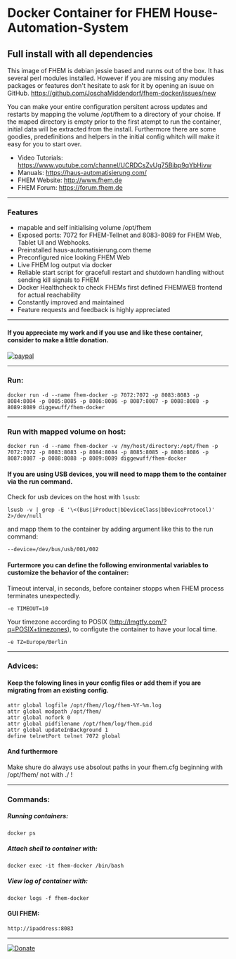 # Docker Container for FHEM House-Automation-System
## Full install with all dependencies
This image of FHEM is debian jessie based and runns out of the box. It has several perl modules installed. However if you are missing any modules packages or features don't hesitate to ask for it by opening an isuue on GitHub. 
https://github.com/JoschaMiddendorf/fhem-docker/issues/new

You can make your entire configuration persitent across updates and restarts by mapping the volume /opt/fhem to a directory of your choise. 
If the maped directory is empty prior to the first atempt to run the container, initial data will be extracted from the install.
Furthermore there are some goodies, predefinitions and helpers in the initial config whitch will make it easy for you to start over.

* Video Tutorials: https://www.youtube.com/channel/UCRDCsZvUg75Bibp9qYbHivw
* Manuals: https://haus-automatisierung.com/
* FHEM Website: http://www.fhem.de
* FHEM Forum: https://forum.fhem.de
___
### Features
* mapable and self initialising volume /opt/fhem
* Exposed ports: 7072 for FHEM-Tellnet and 8083-8089 for FHEM Web, Tablet UI and Webhooks.
* Preinstalled haus-automatisierung.com theme
* Preconfigured nice looking FHEM Web
* Live FHEM log output via docker
* Reliable start script for gracefull restart and shutdown handling without sending kill signals to FHEM
* Docker Healthcheck to check FHEMs first defined FHEMWEB frontend for actual reachability
* Constantly improved and maintained 
* Feature requests and feedback is highly appreciated
___
#### If you appreciate my work and if you use and like these container, consider to make a little donation.

[![paypal](https://www.paypalobjects.com/en_US/i/btn/btn_donateCC_LG.gif)](https://www.paypal.com/cgi-bin/webscr?cmd=_s-xclick&hosted_button_id=L98P3QMZFDHCN)
___
### Run:
    docker run -d --name fhem-docker -p 7072:7072 -p 8083:8083 -p 8084:8084 -p 8085:8085 -p 8086:8086 -p 8087:8087 -p 8088:8088 -p 8089:8089 diggewuff/fhem-docker
___
### Run with mapped volume on host:

    docker run -d --name fhem-docker -v /my/host/directory:/opt/fhem -p 7072:7072 -p 8083:8083 -p 8084:8084 -p 8085:8085 -p 8086:8086 -p 8087:8087 -p 8088:8088 -p 8089:8089 diggewuff/fhem-docker

#### If you are using USB devices, you will need to mapp them to the container via the run command. 

Check for usb devices on the host with  `lsusb`:

    lsusb -v | grep -E '\<(Bus|iProduct|bDeviceClass|bDeviceProtocol)' 2>/dev/null

and mapp them to the container by adding argument like this to the run command:
    
    --device=/dev/bus/usb/001/002

#### Furtermore you can define the following environmental variables to customize the behavior of the container:

Timeout interval, in seconds, before container stopps when FHEM process terminates unexpectedly.

    -e TIMEOUT=10
Your timezone according to POSIX (http://lmgtfy.com/?q=POSIX+timezones), to configute the container to have your local time.

    -e TZ=Europe/Berlin
___
### Advices:
#### Keep the folowing lines in your config files or add them if you are migrating from an existing config.

    attr global logfile /opt/fhem//log/fhem-%Y-%m.log
    attr global modpath /opt/fhem/
    attr global nofork 0
    attr global pidfilename /opt/fhem/log/fhem.pid
    attr global updateInBackground 1
    define telnetPort telnet 7072 global
#### And furthermore    
Make shure do always use absolout paths in your fhem.cfg beginning with /opt/fhem/ not with ./ !
___
### Commands:
##### Running containers:
    docker ps
##### Attach shell to container with:
    docker exec -it fhem-docker /bin/bash
##### View log of container with:
    docker logs -f fhem-docker
    
#### GUI FHEM:
    http://ipaddress:8083
___
[![Donate](https://img.shields.io/badge/Donate-PayPal-yellow.svg)](https://www.paypal.com/cgi-bin/webscr?cmd=_s-xclick&hosted_button_id=L98P3QMZFDHCN)
